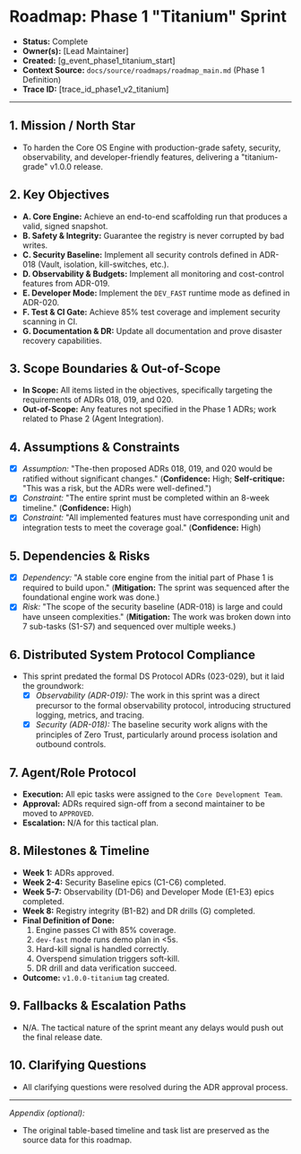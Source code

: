 # Roadmap: Phase 1 "Titanium" Sprint

* **Status:** Complete
* **Owner(s):** [Lead Maintainer]
* **Created:** [g_event_phase1_titanium_start]
* **Context Source:** `docs/source/roadmaps/roadmap_main.md` (Phase 1 Definition)
* **Trace ID:** [trace_id_phase1_v2_titanium]

---

## 1. **Mission / North Star**

- To harden the Core OS Engine with production-grade safety, security, observability, and developer-friendly features, delivering a "titanium-grade" v1.0.0 release.

## 2. **Key Objectives**

- **A. Core Engine:** Achieve an end-to-end scaffolding run that produces a valid, signed snapshot.
- **B. Safety & Integrity:** Guarantee the registry is never corrupted by bad writes.
- **C. Security Baseline:** Implement all security controls defined in ADR-018 (Vault, isolation, kill-switches, etc.).
- **D. Observability & Budgets:** Implement all monitoring and cost-control features from ADR-019.
- **E. Developer Mode:** Implement the `DEV_FAST` runtime mode as defined in ADR-020.
- **F. Test & CI Gate:** Achieve  85% test coverage and implement security scanning in CI.
- **G. Documentation & DR:** Update all documentation and prove disaster recovery capabilities.

## 3. **Scope Boundaries & Out-of-Scope**

- **In Scope:** All items listed in the objectives, specifically targeting the requirements of ADRs 018, 019, and 020.
- **Out-of-Scope:** Any features not specified in the Phase 1 ADRs; work related to Phase 2 (Agent Integration).

## 4. **Assumptions & Constraints**

- [x] *Assumption:* "The-then proposed ADRs 018, 019, and 020 would be ratified without significant changes." (**Confidence:** High; **Self-critique:** "This was a risk, but the ADRs were well-defined.")
- [x] *Constraint:* "The entire sprint must be completed within an 8-week timeline." (**Confidence:** High)
- [x] *Constraint:* "All implemented features must have corresponding unit and integration tests to meet the coverage goal." (**Confidence:** High)

## 5. **Dependencies & Risks**

- [x] *Dependency:* "A stable core engine from the initial part of Phase 1 is required to build upon." (**Mitigation:** The sprint was sequenced after the foundational engine work was done.)
- [x] *Risk:* "The scope of the security baseline (ADR-018) is large and could have unseen complexities." (**Mitigation:** The work was broken down into 7 sub-tasks (S1-S7) and sequenced over multiple weeks.)

## 6. **Distributed System Protocol Compliance**

- This sprint predated the formal DS Protocol ADRs (023-029), but it laid the groundwork:
  - [x] *Observability (ADR-019):* The work in this sprint was a direct precursor to the formal observability protocol, introducing structured logging, metrics, and tracing.
  - [x] *Security (ADR-018):* The baseline security work aligns with the principles of Zero Trust, particularly around process isolation and outbound controls.

## 7. **Agent/Role Protocol**

- **Execution:** All epic tasks were assigned to the `Core Development Team`.
- **Approval:** ADRs required sign-off from a second maintainer to be moved to `APPROVED`.
- **Escalation:** N/A for this tactical plan.

## 8. **Milestones & Timeline**

- **Week 1:** ADRs approved.
- **Week 2-4:** Security Baseline epics (C1-C6) completed.
- **Week 5-7:** Observability (D1-D6) and Developer Mode (E1-E3) epics completed.
- **Week 8:** Registry integrity (B1-B2) and DR drills (G) completed.
- **Final Definition of Done:**
  1. Engine passes CI with  85% coverage.
  2. `dev-fast` mode runs demo plan in <5s.
  3. Hard-kill signal is handled correctly.
  4. Overspend simulation triggers soft-kill.
  5. DR drill and data verification succeed.
- **Outcome:** `v1.0.0-titanium` tag created.

## 9. **Fallbacks & Escalation Paths**

- N/A. The tactical nature of the sprint meant any delays would push out the final release date.

## 10. **Clarifying Questions**

- All clarifying questions were resolved during the ADR approval process.

---

*Appendix (optional):*
- The original table-based timeline and task list are preserved as the source data for this roadmap.
